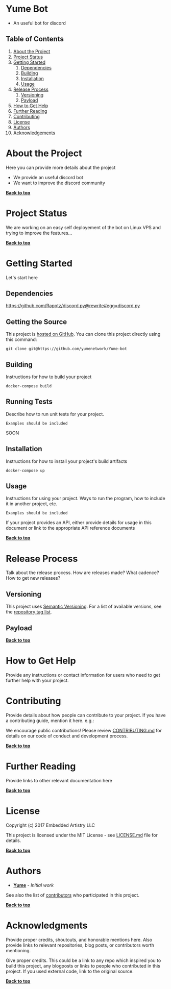 # Yume Bot

* An useful bot for discord


## Table of Contents

1. [About the Project](#about-the-project)
1. [Project Status](#project-status)
1. [Getting Started](#getting-started)
	1. [Dependencies](#dependencies)
	1. [Building](#building)
	1. [Installation](#installation)
	1. [Usage](#usage)
1. [Release Process](#release-process)
	1. [Versioning](#versioning)
	1. [Payload](#payload)
1. [How to Get Help](#how-to-get-help)
1. [Further Reading](#further-reading)
1. [Contributing](#contributing)
1. [License](#license)
1. [Authors](#authors)
1. [Acknowledgements](#acknowledgements)

# About the Project

Here you can provide more details about the project
* We provide an useful discord bot
* We want to improve the discord community


**[Back to top](#table-of-contents)**

# Project Status

We are working on an easy self deployement of the bot on Linux VPS and trying to improve the features...

**[Back to top](#table-of-contents)**

# Getting Started

Let's start here

## Dependencies

https://github.com/Rapptz/discord.py@rewrite#egg=discord.py


## Getting the Source



This project is [hosted on GitHub](https://github.com/yumenetwork/Yume-bot). You can clone this project directly using this command:

```
git clone git@https://github.com/yumenetwork/Yume-bot
```

## Building

Instructions for how to build your project

```
docker-compose build
```

## Running Tests

Describe how to run unit tests for your project.

```
Examples should be included
```

SOON


## Installation

Instructions for how to install your project's build artifacts

```
docker-compose up
```

## Usage

Instructions for using your project. Ways to run the program, how to include it in another project, etc.

```
Examples should be included
```

If your project provides an API, either provide details for usage in this document or link to the appropriate API reference documents

**[Back to top](#table-of-contents)**

# Release Process

Talk about the release process. How are releases made? What cadence? How to get new releases?

## Versioning

This project uses [Semantic Versioning](http://semver.org/). For a list of available versions, see the [repository tag list](https://github.com/yumenetwork/Yume-bot/tags).

## Payload

**[Back to top](#table-of-contents)**

# How to Get Help

Provide any instructions or contact information for users who need to get further help with your project.

# Contributing

Provide details about how people can contribute to your project. If you have a contributing guide, mention it here. e.g.:

We encourage public contributions! Please review [CONTRIBUTING.md](docs/CONTRIBUTING.md) for details on our code of conduct and development process.

**[Back to top](#table-of-contents)**

# Further Reading

Provide links to other relevant documentation here

**[Back to top](#table-of-contents)**

# License

Copyright (c) 2017 Embedded Artistry LLC

This project is licensed under the MIT License - see [LICENSE.md](LICENSE.md) file for details.

**[Back to top](#table-of-contents)**

# Authors

* **[Yume](https://github.com/yumenetwork)** - *Initial work*

See also the list of [contributors](https://github.com/yumenetwork/Yume-bot/contributors) who participated in this project.

**[Back to top](#table-of-contents)**

# Acknowledgments

Provide proper credits, shoutouts, and honorable mentions here. Also provide links to relevant repositories, blog posts, or contributors worth mentioning.

Give proper credits. This could be a link to any repo which inspired you to build this project, any blogposts or links to people who contributed in this project. If you used external code, link to the original source.

**[Back to top](#table-of-contents)**
